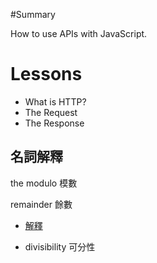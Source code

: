 #Summary

How to use APIs with JavaScript.

# Lessons

* What is HTTP?
* The Request
* The Response


## 名詞解釋

the modulo 模數

remainder 餘數

* [解釋](http://www.csie.ntnu.edu.tw/~u91029/Residue.html)

* divisibility 可分性



